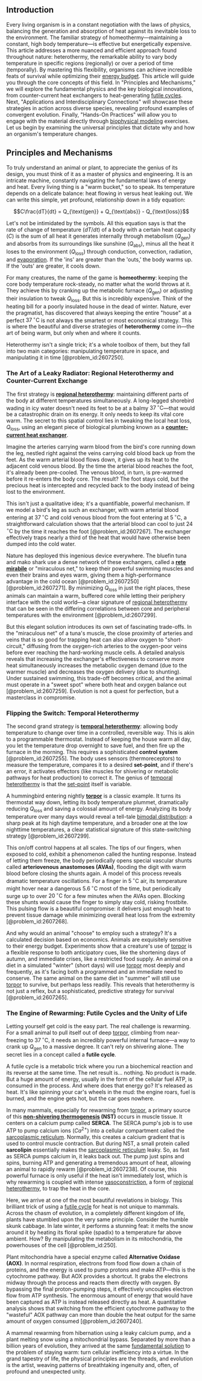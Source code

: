 ## Introduction
Every living organism is in a constant negotiation with the laws of physics, balancing the generation and absorption of heat against its inevitable loss to the environment. The familiar strategy of homeothermy—maintaining a constant, high body temperature—is effective but energetically expensive. This article addresses a more nuanced and efficient approach found throughout nature: heterothermy, the remarkable ability to vary body temperature in specific regions (regionally) or over a period of time (temporally). By mastering this flexibility, organisms can achieve incredible feats of survival while optimizing their [energy budget](@article_id:200533). This article will guide you through the core concepts of this field. In "Principles and Mechanisms," we will explore the fundamental physics and the key biological innovations, from counter-current heat exchangers to heat-generating [futile cycles](@article_id:263476). Next, "Applications and Interdisciplinary Connections" will showcase these strategies in action across diverse species, revealing profound examples of convergent evolution. Finally, "Hands-On Practices" will allow you to engage with the material directly through [biophysical modeling](@article_id:181733) exercises. Let us begin by examining the universal principles that dictate why and how an organism's temperature changes.

## Principles and Mechanisms

To truly understand an animal or plant, to appreciate the genius of its design, you must think of it as a master of physics and engineering. It is an intricate machine, constantly navigating the fundamental laws of energy and heat. Every living thing is a "warm bucket," so to speak. Its temperature depends on a delicate balance: heat flowing in versus heat leaking out. We can write this simple, yet profound, relationship down in a tidy equation:

$$C\frac{dT}{dt} = Q_{\text{gen}} + Q_{\text{abs}} - Q_{\text{loss}}$$

Let's not be intimidated by the symbols. All this equation says is that the rate of change of temperature ($dT/dt$) of a body with a certain heat capacity ($C$) is the sum of all heat it generates internally through metabolism ($Q_{\text{gen}}$) and absorbs from its surroundings like sunshine ($Q_{\text{abs}}$), minus all the heat it loses to the environment ($Q_{\text{loss}}$) through conduction, convection, radiation, and [evaporation](@article_id:136770). If the 'ins' are greater than the 'outs,' the body warms up. If the 'outs' are greater, it cools down.

For many creatures, the name of the game is **homeothermy**: keeping the core body temperature rock-steady, no matter what the world throws at it. They achieve this by cranking up the metabolic furnace ($Q_{\text{gen}}$) or adjusting their insulation to tweak $Q_{\text{loss}}$. But this is incredibly expensive. Think of the heating bill for a poorly insulated house in the dead of winter. Nature, ever the pragmatist, has discovered that always keeping the entire "house" at a perfect $37\,^{\circ}\mathrm{C}$ is not always the smartest or most economical strategy. This is where the beautiful and diverse strategies of **heterothermy** come in—the art of being warm, but only when and where it counts.

Heterothermy isn't a single trick; it's a whole toolbox of them, but they fall into two main categories: manipulating temperature in space, and manipulating it in time [@problem_id:2607250].

### The Art of a Leaky Radiator: Regional Heterothermy and Counter-Current Exchange

The first strategy is **[regional heterothermy](@article_id:178045)**: maintaining different parts of the body at different temperatures simultaneously. A long-legged shorebird wading in icy water doesn't need its feet to be at a balmy $37\,^{\circ}\mathrm{C}$—that would be a catastrophic drain on its energy. It only needs to keep its vital core warm. The secret to this spatial control lies in tweaking the local heat loss, $Q_{\text{loss}}$, using an elegant piece of biological plumbing known as a **[counter-current heat exchanger](@article_id:165957)**.

Imagine the arteries carrying warm blood from the bird's core running down the leg, nestled right against the veins carrying cold blood back up from the feet. As the warm arterial blood flows down, it gives up its heat to the adjacent cold venous blood. By the time the arterial blood reaches the foot, it's already been pre-cooled. The venous blood, in turn, is pre-warmed before it re-enters the body core. The result? The foot stays cold, but the precious heat is intercepted and recycled back to the body instead of being lost to the environment.

This isn't just a qualitative idea; it's a quantifiable, powerful mechanism. If we model a bird's leg as such an exchanger, with warm arterial blood entering at $37\,^{\circ}\mathrm{C}$ and cold venous blood from the foot entering at $5\,^{\circ}\mathrm{C}$, a straightforward calculation shows that the arterial blood can cool to just $24\,^{\circ}\mathrm{C}$ by the time it reaches the foot [@problem_id:2607267]. The exchanger effectively traps nearly a third of the heat that would have otherwise been dumped into the cold water.

Nature has deployed this ingenious device everywhere. The bluefin tuna and mako shark use a dense network of these exchangers, called a **[rete mirabile](@article_id:176596)** or "miraculous net," to keep their powerful swimming muscles and even their brains and eyes warm, giving them a high-performance advantage in the cold ocean [@problem_id:2607250] [@problem_id:2607271]. By minimizing $Q_{\text{loss}}$ in just the right places, these animals can maintain a warm, buffered core while letting their periphery interface with the cold world—a clear signature of [regional heterothermy](@article_id:178045) that can be seen in the differing correlations between core and peripheral temperatures with the environment [@problem_id:2607299].

But this elegant solution introduces its own set of fascinating trade-offs. In the "miraculous net" of a tuna's muscle, the close proximity of arteries and veins that is so good for trapping heat can also allow oxygen to "short-circuit," diffusing from the oxygen-rich arteries to the oxygen-poor veins before ever reaching the hard-working muscle cells. A detailed analysis reveals that increasing the exchanger's effectiveness to conserve more heat simultaneously increases the metabolic oxygen demand (due to the warmer muscle) and decreases the oxygen delivery (due to shunting). Under sustained swimming, this trade-off becomes critical, and the animal must operate in a "sweet spot" where both heat and oxygen balance out [@problem_id:2607259]. Evolution is not a quest for perfection, but a masterclass in compromise.

### Flipping the Switch: Temporal Heterothermy

The second grand strategy is **[temporal heterothermy](@article_id:163267)**: allowing body temperature to change over time in a controlled, reversible way. This is akin to a programmable thermostat. Instead of keeping the house warm all day, you let the temperature drop overnight to save fuel, and then fire up the furnace in the morning. This requires a sophisticated **control system** [@problem_id:2607255]. The body uses sensors (thermoreceptors) to measure the temperature, compares it to a desired **set-point**, and if there's an error, it activates effectors (like muscles for shivering or metabolic pathways for heat production) to correct it. The genius of [temporal heterothermy](@article_id:163267) is that the [set-point](@article_id:275303) itself is variable.

A hummingbird entering nightly **[torpor](@article_id:150134)** is a classic example. It turns its thermostat way down, letting its body temperature plummet, dramatically reducing $Q_{\text{loss}}$ and saving a colossal amount of energy. Analyzing its body temperature over many days would reveal a tell-tale [bimodal distribution](@article_id:172003): a sharp peak at its high daytime temperature, and a broader one at the low nighttime temperatures, a clear statistical signature of this state-switching strategy [@problem_id:2607299].

This on/off control happens at all scales. The tips of our fingers, when exposed to cold, exhibit a phenomenon called the hunting response. Instead of letting them freeze, the body periodically opens special vascular shunts called **arteriovenous anastomoses (AVAs)**, flooding the digit with warm blood before closing the shunts again. A model of this process reveals dramatic temperature oscillations. For a finger in $5\,^{\circ}\mathrm{C}$ air, its temperature might hover near a dangerous $5.6\,^{\circ}\mathrm{C}$ most of the time, but periodically surge up to over $20\,^{\circ}\mathrm{C}$ for a few minutes when the AVAs open. Blocking these shunts would cause the finger to simply stay cold, risking frostbite. This pulsing flow is a beautiful compromise: it delivers just enough heat to prevent tissue damage while minimizing overall heat loss from the extremity [@problem_id:2607268].

And why would an animal "choose" to employ such a strategy? It's a calculated decision based on economics. Animals are exquisitely sensitive to their energy budget. Experiments show that a creature's use of [torpor](@article_id:150134) is a flexible response to both anticipatory cues, like the shortening days of autumn, and immediate crises, like a restricted food supply. An animal on a diet in a simulated "winter" (short days) will use [torpor](@article_id:150134) most deeply and frequently, as it's facing both a programmed and an immediate need to conserve. The same animal on the same diet in "summer" will still use [torpor](@article_id:150134) to survive, but perhaps less readily. This reveals that heterothermy is not just a reflex, but a sophisticated, predictive strategy for survival [@problem_id:2607265].

### The Engine of Rewarming: Futile Cycles and the Unity of Life

Letting yourself get cold is the easy part. The real challenge is rewarming. For a small animal to pull itself out of deep [torpor](@article_id:150134), climbing from near-freezing to $37\,^{\circ}\mathrm{C}$, it needs an incredibly powerful internal furnace—a way to crank up $Q_{\text{gen}}$ to a massive degree. It can't rely on shivering alone. The secret lies in a concept called a **futile cycle**.

A futile cycle is a metabolic trick where you run a biochemical reaction and its reverse at the same time. The net result is... nothing. No product is made. But a huge amount of energy, usually in the form of the cellular fuel ATP, is consumed in the process. And where does that energy go? It's released as heat. It's like spinning your car's wheels in the mud: the engine roars, fuel is burned, and the engine gets hot, but the car goes nowhere.

In many mammals, especially for rewarming from [torpor](@article_id:150134), a primary source of this **[non-shivering thermogenesis](@article_id:150302) (NST)** occurs in muscle tissue. It centers on a calcium pump called **SERCA**. The SERCA pump's job is to use ATP to pump calcium ions ($Ca^{2+}$) into a cellular compartment called the [sarcoplasmic reticulum](@article_id:150764). Normally, this creates a calcium gradient that is used to control muscle contraction. But during NST, a small protein called **sarcolipin** essentially makes the [sarcoplasmic reticulum](@article_id:150764) leaky. So, as fast as SERCA pumps calcium in, it leaks back out. The pump just spins and spins, burning ATP and generating a tremendous amount of heat, allowing an animal to rapidly rewarm [@problem_id:2607238]. Of course, this powerful furnace is only useful if the heat isn't immediately lost, which is why rewarming is coupled with intense [vasoconstriction](@article_id:151962), a form of [regional heterothermy](@article_id:178045), to trap the heat in the core.

Here, we arrive at one of the most beautiful revelations in biology. This brilliant trick of using a [futile cycle](@article_id:164539) for heat is not unique to mammals. Across the chasm of evolution, in a completely different kingdom of life, plants have stumbled upon the very same principle. Consider the humble skunk cabbage. In late winter, it performs a stunning feat: it melts the snow around it by heating its floral spike (spadix) to a temperature far above ambient. How? By manipulating the metabolism in its mitochondria, the powerhouses of the cell [@problem_id:250].

Plant mitochondria have a special enzyme called **Alternative Oxidase (AOX)**. In normal respiration, electrons from food flow down a chain of proteins, and the energy is used to pump protons and make ATP—this is the cytochrome pathway. But AOX provides a shortcut. It grabs the electrons midway through the process and reacts them directly with oxygen. By bypassing the final proton-pumping steps, it effectively uncouples electron flow from ATP synthesis. The enormous amount of energy that would have been captured as ATP is instead released directly as heat. A quantitative analysis shows that switching from the efficient cytochrome pathway to the "wasteful" AOX pathway can more than double the heat output for the same amount of oxygen consumed [@problem_id:2607240].

A mammal rewarming from hibernation using a leaky calcium pump, and a plant melting snow using a mitochondrial bypass. Separated by more than a billion years of evolution, they arrived at the same [fundamental solution](@article_id:175422) to the problem of staying warm: turn cellular inefficiency into a virtue. In the grand tapestry of life, the physical principles are the threads, and evolution is the artist, weaving patterns of breathtaking ingenuity and, often, of profound and unexpected unity.